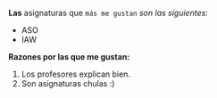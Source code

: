 **Las** asignaturas que `más me gustan` *son las siguientes:*

- ASO
- IAW

**Razones por las que me gustan:**

1. Los profesores explican bien.
2. Son asignaturas chulas :)
